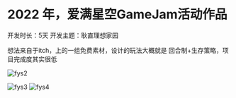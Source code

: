 # 2022 年，爱满星空GameJam活动作品
开发时长：5天
开发主题：耿直理想家园

想法来自于itch，上的一组免费素材，设计的玩法大概就是 回合制+生存策略，项目完成度其实很低



![fys2](https://user-images.githubusercontent.com/56253496/211134694-a4fc7e0e-eeb0-444c-a3b9-993026f1a69a.png)

![fys3](https://user-images.githubusercontent.com/56253496/211134697-cf997adc-b511-4653-bef2-77b7d13c1267.png)
![fys4](https://user-images.githubusercontent.com/56253496/211134698-0f54cac3-b88a-4845-88a4-5ffbe7c6b181.png)
